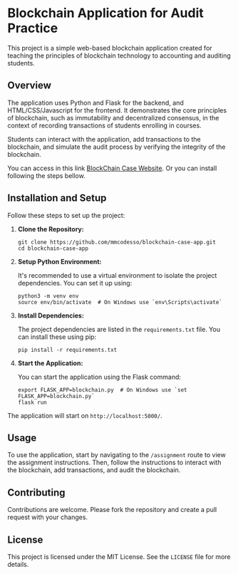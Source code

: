 # Blockchain Application for Audit Practice

This project is a simple web-based blockchain application created for teaching the principles of blockchain technology to accounting and auditing students.

## Overview

The application uses Python and Flask for the backend, and HTML/CSS/Javascript for the frontend. It demonstrates the core principles of blockchain, such as immutability and decentralized consensus, in the context of recording transactions of students enrolling in courses.

Students can interact with the application, add transactions to the blockchain, and simulate the audit process by verifying the integrity of the blockchain.

You can access in this link [BlockChain Case Website](https://bit.ly/blockchaincase). Or you can install following the steps bellow.

## Installation and Setup

Follow these steps to set up the project:

1. **Clone the Repository:**

   ```
   git clone https://github.com/mmcodesso/blockchain-case-app.git
   cd blockchain-case-app
   ```

2. **Setup Python Environment:**

   It's recommended to use a virtual environment to isolate the project dependencies. You can set it up using:

   ```
   python3 -m venv env
   source env/bin/activate  # On Windows use `env\Scripts\activate`
   ```

3. **Install Dependencies:**

   The project dependencies are listed in the `requirements.txt` file. You can install these using pip:

   ```
   pip install -r requirements.txt
   ```

4. **Start the Application:**

   You can start the application using the Flask command:

   ```
   export FLASK_APP=blockchain.py  # On Windows use `set FLASK_APP=blockchain.py`
   flask run
   ```

The application will start on `http://localhost:5000/`.

## Usage

To use the application, start by navigating to the `/assignment` route to view the assignment instructions. Then, follow the instructions to interact with the blockchain, add transactions, and audit the blockchain.

## Contributing

Contributions are welcome. Please fork the repository and create a pull request with your changes.

## License

This project is licensed under the MIT License. See the `LICENSE` file for more details.
```
